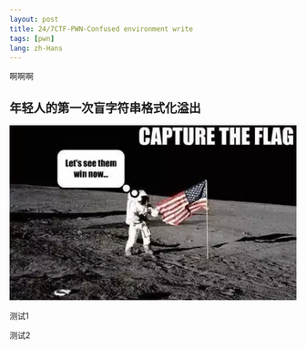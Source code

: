 ```yaml
---
layout: post
title: 24/7CTF-PWN-Confused environment write
tags: [pwn]
lang: zh-Hans
---
```


啊啊啊

## 年轻人的第一次盲字符串格式化溢出

![](/assets/img/247ctf/pwn/confused_environment_write/logo.png)


测试1


测试2